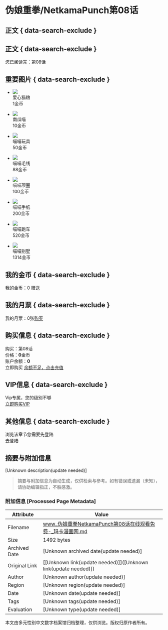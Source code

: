 # 伪娘重拳/NetkamaPunch第08话

## 正文 { data-search-exclude }


## 正文 { data-search-exclude }

您已阅读完：第08话

## 重要图片 { data-search-exclude }

- ![](https://www.makamh.com/attachment/gift/2020/02/23/202002230109475103.png)  
   爱心猫粮  
   1金币  

- ![](https://www.makamh.com/attachment/gift/2020/02/23/202002230110417724.png)  
   南瓜喵  
   10金币  

- ![](https://www.makamh.com/attachment/gift/2020/02/23/202002230110521793.png)  
   喵喵玩具  
   50金币  

- ![](https://www.makamh.com/attachment/gift/2020/02/23/202002230111068216.png)  
   喵喵毛线  
   88金币  

- ![](https://www.makamh.com/attachment/gift/2020/02/23/202002230111279507.png)  
   喵喵项圈  
   100金币  

- ![](https://www.makamh.com/attachment/gift/2020/02/23/202002230111366816.png)  
   喵喵手纸  
   200金币  

- ![](https://www.makamh.com/attachment/gift/2020/02/23/202002230112064988.png)  
   喵喵跑车  
   520金币  

- ![](https://www.makamh.com/attachment/gift/2020/02/23/202002230112221466.png)  
   喵喵别墅  
   1314金币  

## 我的金币 { data-search-exclude }
我的金币：0 赠送

## 我的月票 { data-search-exclude }
我的月票：0张[购买](/user/pay/index/ticket)

## 购买信息 { data-search-exclude }
购买：第08话  
价格：**0**金币  
账户余额：**0**  
立即购买 [余额不足，点击充值](/user/pay/index/cion)  

## VIP信息 { data-search-exclude }
Vip专属，您的级别不够  
[立即购买VIP](/user/pay/index/vip)

## 其他信息 { data-search-exclude }
浏览该章节您需要先登陆  
去登陆
<!-- tcd_original_link https://www.makamh.com/chapter_3_1368.html -->


## 摘要与附加信息

<!-- tcd_abstract -->
[Unknown description(update needed)]
<!-- tcd_abstract_end -->

> 摘要与附加信息为自动生成，仅供检索与参考。如有错误或遗漏（未知），请协助编辑指正，不胜感激。

### 附加信息 [Processed Page Metadata]

| Attribute       | Value                                  |
|-----------------|----------------------------------------|
| Filename        | www_伪娘重拳NetkamaPunch第08话在线观看免费-_玛卡漫画网.md                             |
| Size            | 1492 bytes                           |
| Archived Date   | [Unknown archived date(update needed)]                             |
| Original Link   | [[Unknown link(update needed)]]([Unknown link(update needed)])                       |
| Author          | [Unknown author(update needed)]                               |
| Region          | [Unknown region(update needed)]                               |
| Date            | [Unknown date(update needed)]                                 |
| Tags            | [Unknown tags(update needed)]                                 |
| Evaluation            | [Unknown type(update needed)]                                 |
<!-- tcd_table_end -->

本文由多元性别中文数字档案馆归档整理，仅供浏览。版权归原作者所有。
